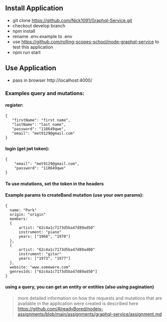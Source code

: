 ## Install Application
- git clone https://github.com/Nick1091/Graphql-Service.git
- checkout develop branch
- npm install
- rename .env.example to .env
- use https://github.com/rolling-scopes-school/node-graphql-service to test this application
- npm run start
## Use Application
- pass in browser http://localhost:4000/ 
### Examples query and mutations:
#### register:
```
{
   "firstName": "first name",
   "lastName": "last name",
   "password": "118649qwe",
   "email": "met9129@gmail.com"
}
```
#### login (get jwt token):
```
{
    "email": "met9129@gmail.com",
    "password": "118649qwe"
}
```
#### To use mutations, set the token in the headers
#### Example params to createBand mutation (use your own params): 
```
{
  name: "Park"
  origin: "origin"
  members: 
  {
      artist: "62c4a1c7173d5ba47d89ad50"
      instrument: "piano"
      years: ["1968", "1970"]
  },
  {
      artist: "62c4a1c7173d5ba47d89ad00"
      instrument: "gitar"
      years: ["1973", "1977"]
  },
  website: "www.somewere.com"
  genresIds: ["62c4a1c7173d5ba47d89ad50"]
}
```
#### using a query, you can get an entity or entities (also using pagination)
>more detailed information on how the requests and mutations that are  available in the application were created is described here https://github.com/AlreadyBored/nodejs-assignments/blob/main/assignments/graphql-service/assignment.md